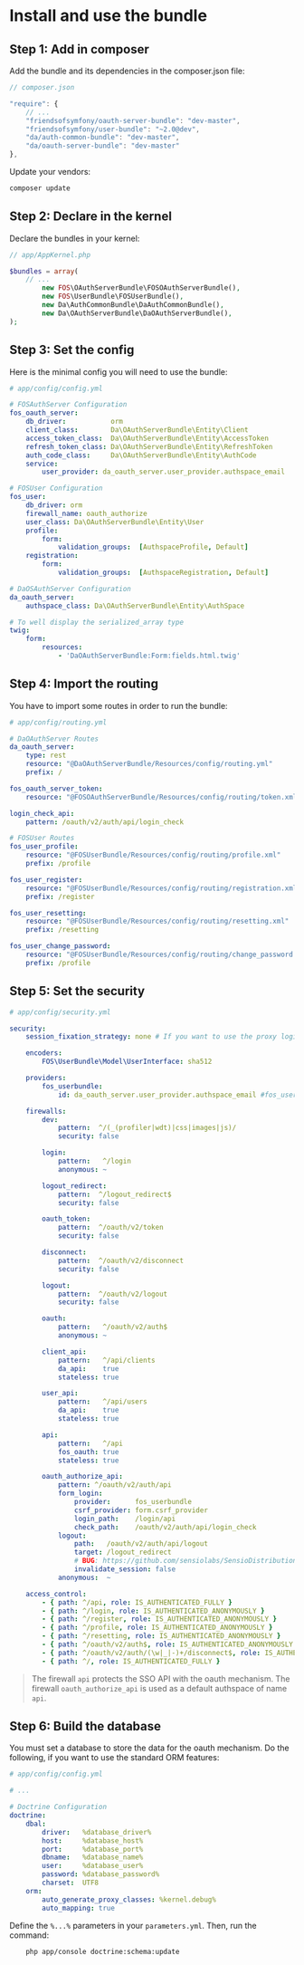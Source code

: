 Install and use the bundle
==========================

Step 1: Add in composer
-----------------------

Add the bundle and its dependencies in the composer.json file:

```js
// composer.json

"require": {
    // ...
    "friendsofsymfony/oauth-server-bundle": "dev-master",
    "friendsofsymfony/user-bundle": "~2.0@dev",
    "da/auth-common-bundle": "dev-master",
    "da/oauth-server-bundle": "dev-master"
},
```

Update your vendors:

```sh
composer update
```

Step 2: Declare in the kernel
-----------------------------

Declare the bundles in your kernel:

```php
// app/AppKernel.php

$bundles = array(
    // ...
        new FOS\OAuthServerBundle\FOSOAuthServerBundle(),
        new FOS\UserBundle\FOSUserBundle(),
        new Da\AuthCommonBundle\DaAuthCommonBundle(),
        new Da\OAuthServerBundle\DaOAuthServerBundle(),
);
```

Step 3: Set the config
----------------------

Here is the minimal config you will need to use the bundle:

```yaml
# app/config/config.yml

# FOSAuthServer Configuration
fos_oauth_server:
    db_driver:           orm
    client_class:        Da\OAuthServerBundle\Entity\Client
    access_token_class:  Da\OAuthServerBundle\Entity\AccessToken
    refresh_token_class: Da\OAuthServerBundle\Entity\RefreshToken
    auth_code_class:     Da\OAuthServerBundle\Entity\AuthCode
    service:
        user_provider: da_oauth_server.user_provider.authspace_email

# FOSUser Configuration
fos_user:
    db_driver: orm
    firewall_name: oauth_authorize
    user_class: Da\OAuthServerBundle\Entity\User
    profile:
        form:
            validation_groups:  [AuthspaceProfile, Default]
    registration:
        form:
            validation_groups:  [AuthspaceRegistration, Default]

# DaOSAuthServer Configuration
da_oauth_server:
    authspace_class: Da\OAuthServerBundle\Entity\AuthSpace

# To well display the serialized_array type
twig:
    form:
        resources:
            - 'DaOAuthServerBundle:Form:fields.html.twig'
```

Step 4: Import the routing
--------------------------

You have to import some routes in order to run the bundle:

```yaml
# app/config/routing.yml

# DaOAuthServer Routes
da_oauth_server:
    type: rest
    resource: "@DaOAuthServerBundle/Resources/config/routing.yml"
    prefix: /

fos_oauth_server_token:
    resource: "@FOSOAuthServerBundle/Resources/config/routing/token.xml"

login_check_api:
    pattern: /oauth/v2/auth/api/login_check

# FOSUser Routes
fos_user_profile:
    resource: "@FOSUserBundle/Resources/config/routing/profile.xml"
    prefix: /profile

fos_user_register:
    resource: "@FOSUserBundle/Resources/config/routing/registration.xml"
    prefix: /register

fos_user_resetting:
    resource: "@FOSUserBundle/Resources/config/routing/resetting.xml"
    prefix: /resetting

fos_user_change_password:
    resource: "@FOSUserBundle/Resources/config/routing/change_password.xml"
    prefix: /profile
```

Step 5: Set the security
------------------------

```yaml
# app/config/security.yml

security:
    session_fixation_strategy: none # If you want to use the proxy login/registration (do the same on the client side)

    encoders:
        FOS\UserBundle\Model\UserInterface: sha512

    providers:
        fos_userbundle:
            id: da_oauth_server.user_provider.authspace_email #fos_user.user_provider.username

    firewalls:
        dev:
            pattern:  ^/(_(profiler|wdt)|css|images|js)/
            security: false

        login:
            pattern:   ^/login
            anonymous: ~

        logout_redirect:
            pattern:  ^/logout_redirect$
            security: false

        oauth_token:
            pattern:  ^/oauth/v2/token
            security: false

        disconnect:
            pattern:  ^/oauth/v2/disconnect
            security: false

        logout:
            pattern:  ^/oauth/v2/logout
            security: false

        oauth:
            pattern:   ^/oauth/v2/auth$
            anonymous: ~

        client_api:
            pattern:   ^/api/clients
            da_api:    true
            stateless: true

        user_api:
            pattern:   ^/api/users
            da_api:    true
            stateless: true

        api:
            pattern:   ^/api
            fos_oauth: true
            stateless: true

        oauth_authorize_api:
            pattern: ^/oauth/v2/auth/api
            form_login:
                provider:      fos_userbundle
                csrf_provider: form.csrf_provider
                login_path:    /login/api
                check_path:    /oauth/v2/auth/api/login_check
            logout:
                path:   /oauth/v2/auth/api/logout
                target: /logout_redirect
                # BUG: https://github.com/sensiolabs/SensioDistributionBundle/commit/2a518e7c957b66c9478730ca95f67e16ccdc982b
                invalidate_session: false
            anonymous:  ~

    access_control:
        - { path: ^/api, role: IS_AUTHENTICATED_FULLY }
        - { path: ^/login, role: IS_AUTHENTICATED_ANONYMOUSLY }
        - { path: ^/register, role: IS_AUTHENTICATED_ANONYMOUSLY }
        - { path: ^/profile, role: IS_AUTHENTICATED_ANONYMOUSLY }
        - { path: ^/resetting, role: IS_AUTHENTICATED_ANONYMOUSLY }
        - { path: ^/oauth/v2/auth$, role: IS_AUTHENTICATED_ANONYMOUSLY }
        - { path: ^/oauth/v2/auth/(\w|_|-)+/disconnect$, role: IS_AUTHENTICATED_ANONYMOUSLY }
        - { path: ^/, role: IS_AUTHENTICATED_FULLY }
```

> The firewall `api` protects the SSO API with the oauth mechanism.
> The firewall `oauth_authorize_api` is used as a default authspace of name `api`.

Step 6: Build the database
--------------------------

You must set a database to store the data for the oauth mechanism. Do the following, if you want to use the standard ORM features:

```yaml
# app/config/config.yml

# ...

# Doctrine Configuration
doctrine:
    dbal:
        driver:   %database_driver%
        host:     %database_host%
        port:     %database_port%
        dbname:   %database_name%
        user:     %database_user%
        password: %database_password%
        charset:  UTF8
    orm:
        auto_generate_proxy_classes: %kernel.debug%
        auto_mapping: true
```

Define the `%...%` parameters in your `parameters.yml`. Then, run the command:

```sh
    php app/console doctrine:schema:update
```